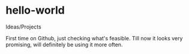 # hello-world
Ideas/Projects

First time on Github, just checking what's feasible. 
Till now it looks very promising, will definitely be using it more often.
